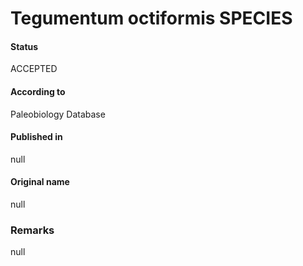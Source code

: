 Tegumentum octiformis SPECIES
=======

#### Status
ACCEPTED

#### According to
Paleobiology Database

#### Published in
null

#### Original name
null

### Remarks
null